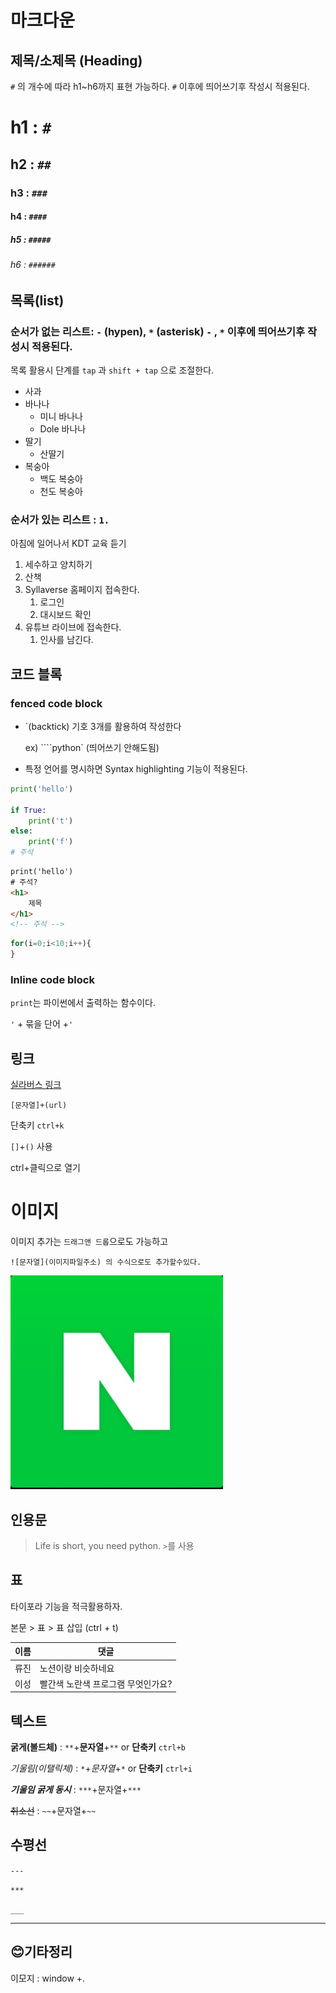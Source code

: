 # 마크다운

## 제목/소제목 (Heading)

`#` 의 개수에 따라 h1~h6까지 표현 가능하다. `#` 이후에 띄어쓰기후 작성시 적용된다.

# h1 :  `#`

## h2 :  `##`

### h3 : `###`  

#### h4 : `####`

##### h5 : `#####`

###### h6 : `######`

## 목록(list)

### 순서가 없는 리스트: `-` (hypen), `*` (asterisk)  `-` , `*` 이후에 띄어쓰기후 작성시 적용된다.

목록 활용시 단계를 `tap` 과 `shift + tap` 으로 조절한다.

- 사과
- 바나나
  - 미니 바나나
  - Dole 바나나
- 딸기
  - 산딸기
- 복숭아
  - 백도 복숭아
  - 천도 복숭아

### 순서가 있는 리스트 : `1.`

아침에 일어나서 KDT 교육 듣기

1. 세수하고 양치하기
2. 산책
3. Syllaverse 홈페이지 접속한다.
   1. 로그인
   2. 대시보드 확인
4. 유튜브 라이브에 접속한다.
   1. 인사를 남긴다.

## 코드 블록

### fenced code block

- `(backtick) 기호 3개를 활용하여 작성한다 

    ex)  ````python` (띄어쓰기 안해도됨)

- 특정 언어를 명시하면 Syntax highlighting 기능이 적용된다.

```python
print('hello')

if True:
    print('t')
else:
    print('f')
# 주석
```

```html
print('hello')
# 주석?
<h1>
    제목
</h1>
<!-- 주석 -->

```

```javascript
for(i=0;i<10;i++){
}
```



### Inline code block

`print`는 파이썬에서 출력하는 함수이다. 

` ' ` + 묶을 단어 +` ' ` 

## 링크

[실라버스 링크](https://www.syllaverse.com)

`[문자열]+(url)`

단축키 `ctrl+k`

`[]`+`()` 사용

ctrl+클릭으로 열기

# 이미지

이미지 추가는 `드래그앤 드롭`으로도 가능하고

`![문자열](이미지파일주소) 의 수식으로도 추가할수있다.`

![다운로드](markDown_summary.assets/다운로드.jpg)

## 인용문

> Life is short, you need python.  `>`를 사용

## 표

타이포라 기능을 적극활용하자.

본문 > 표 > 표 삽입 (ctrl + t)



| 이름 | 댓글                               |
| ---- | ---------------------------------- |
| 류진 | 노션이랑 비슷하네요                |
| 이성 | 빨간색 노란색 프로그램 무엇인가요? |

## 텍스트

**굵게(볼드체)** : `**`+**문자열**+`**` or **단축키** `ctrl+b`

*기울림(이탤릭체)* : `*`+*문자열*+`*` or **단축키** `ctrl+i`

***기울임 굵게 동시*** :  `***`+문자열+`***`

~~취소선~~ : `~~`+문자열+`~~`

## 수평선

`---`

`***`

`___`

---

## 😊기타정리

이모지 : window +.